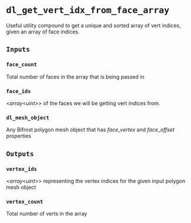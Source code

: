 # `dl_get_vert_idx_from_face_array`

Useful utility compound to get a unique and sorted array of vert indices, given an array of face indices.

## `Inputs`

### `face_count`

Total number of faces in the array that is being passed in

### `face_ids`

<*array*<*uint*>> of the faces we will be getting vert indices from.

### `dl_mesh_object`

Any Bifrost polygon mesh object that has *face_vertex* and *face_offset* properties

## `Outputs`

### `vertex_ids`

<*array*<*uint*>> representing the vertex indices for the given input polygon mesh object

### `vertex_count`

Total number of verts in the array